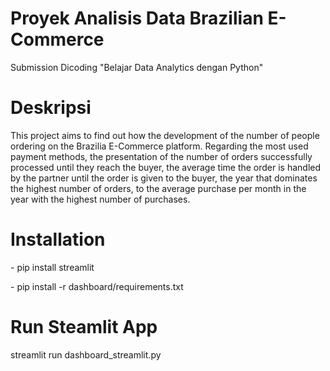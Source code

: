 <h1>Proyek Analisis Data Brazilian E-Commerce</h1>
<p>Submission Dicoding "Belajar Data Analytics dengan Python"</p>

<h1>Deskripsi</h1>
<p>This project aims to find out how the development of the number of people ordering on the Brazilia E-Commerce platform. Regarding the most used payment methods, the presentation of the number of orders successfully processed until they reach the buyer, the average time the order is handled by the partner until the order is given to the buyer, the year that dominates the highest number of orders, to the average purchase per month in the year with the highest number of purchases.</p>

<h1>Installation</h1>
<p>- pip install streamlit</p>
<p>- pip install -r dashboard/requirements.txt</p>

<h1>Run Steamlit App</h1>
streamlit run dashboard_streamlit.py
